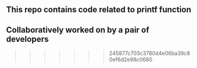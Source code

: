 ## This repo contains code related to printf function

## Collaboratively worked on by a pair of developers
>>>>>>> 245877c703c3780d4e06ba39c80ef6d2e98c0680
